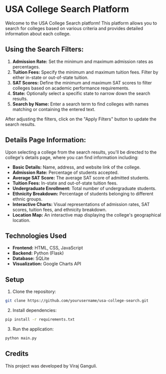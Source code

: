 # USA College Search Platform

Welcome to the USA College Search platform! This platform allows you to search for colleges based on various criteria and provides detailed information about each college.

## Using the Search Filters:

1. **Admission Rate:** Set the minimum and maximum admission rates as percentages.
2. **Tuition Fees:** Specify the minimum and maximum tuition fees. Filter by either in-state or out-of-state tuition.
3. **SAT Scores:** Define the minimum and maximum SAT scores to filter colleges based on academic performance requirements.
4. **State:** Optionally select a specific state to narrow down the search results.
5. **Search by Name:** Enter a search term to find colleges with names matching or containing the entered text.

After adjusting the filters, click on the "Apply Filters" button to update the search results.

## Details Page Information:

Upon selecting a college from the search results, you'll be directed to the college's details page, where you can find  information including:

- **Basic Details:** Name, address, and website link of the college.
- **Admission Rate:** Percentage of students accepted.
- **Average SAT Score:** The average SAT score of admitted students.
- **Tuition Fees:** In-state and out-of-state tuition fees.
- **Undergraduate Enrollment:** Total number of undergraduate students.
- **Ethnicity Breakdown:** Percentage of students belonging to different ethnic groups.
- **Interactive Charts:** Visual representations of admission rates, SAT scores, tuition fees, and ethnicity breakdown.
- **Location Map:** An interactive map displaying the college's geographical location.


## Technologies Used

- **Frontend:** HTML, CSS, JavaScript
- **Backend:** Python (Flask)
- **Database:** SQLite
- **Visualization:** Google Charts API

## Setup

1. Clone the repository:
```bash
git clone https://github.com/yourusername/usa-college-search.git
```
2. Install dependencies:
```bash
pip install -r requirements.txt
```
3. Run the application:
```bash
python main.py
```

## Credits
This project was developed by Viraj Ganguli.